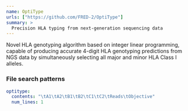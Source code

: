 ```yaml
---
name: OptiType
urls: ["https://github.com/FRED-2/OptiType"]
summary: >
  Precision HLA typing from next-generation sequencing data
---
```


<!--
~~~~~ DO NOT EDIT ~~~~~
This file is autogenerated from the MultiQC module python docstring.
Do not edit the markdown, it will be overwritten.

File path for the source of this content: test-data/data/modules/optitype/optitype.py
~~~~~~~~~~~~~~~~~~~~~~~
-->

Novel HLA genotyping algorithm based on integer linear programming, capable of producing accurate 4-digit
HLA genotyping predictions from NGS data by simultaneously selecting all major and minor HLA Class I alleles.

### File search patterns

```yaml
optitype:
  contents: "\tA1\tA2\tB1\tB2\tC1\tC2\tReads\tObjective"
  num_lines: 1
```
